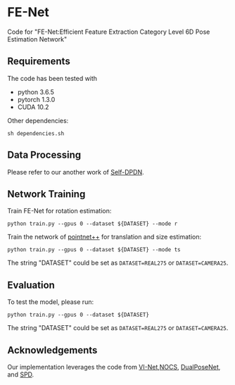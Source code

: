 # FE-Net
Code for "FE-Net:Efficient Feature Extraction Category Level 6D Pose Estimation Network"

## Requirements
The code has been tested with
- python 3.6.5
- pytorch 1.3.0
- CUDA 10.2

Other dependencies:

```
sh dependencies.sh
```

## Data Processing

Please refer to our another work of [Self-DPDN](https://github.com/JiehongLin/Self-DPDN).


## Network Training


Train FE-Net for rotation estimation:

```
python train.py --gpus 0 --dataset ${DATASET} --mode r
```

Train the network of [pointnet++](https://github.com/charlesq34/pointnet2) for translation and size estimation:

```
python train.py --gpus 0 --dataset ${DATASET} --mode ts 
```

The string "DATASET" could be set as `DATASET=REAL275` or `DATASET=CAMERA25`.

## Evaluation

To test the model, please run:

```
python train.py --gpus 0 --dataset ${DATASET}
```
The string "DATASET" could be set as `DATASET=REAL275` or `DATASET=CAMERA25`.

## Acknowledgements

Our implementation leverages the code from [VI-Net](https://github.com/JiehongLin/VI-Net),[NOCS](https://github.com/hughw19/NOCS_CVPR2019), [DualPoseNet](https://github.com/Gorilla-Lab-SCUT/DualPoseNet), and [SPD](https://github.com/mentian/object-deformnet).
